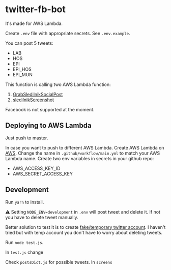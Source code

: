 # twitter-fb-bot

It's made for AWS Lambda.

Create `.env` file with appropriate secrets. See `.env.example`.

You can post 5 tweets:

- LAB
- HOS
- EPI
- EPI_HOS
- EPI_MUN

This function is calling two AWS Lambda function:

1. [GrabSledilnikSocialPost](https://github.com/jalezi/GrabSledilnikSocialPost)
2. [sledilnikScreenshot](https://github.com/jalezi/sledilnik-screenshots)

Facebook is not supported at the moment.

## Deploying to AWS Lambda

Just push to master.

In case you want to push to different AWS Lambda. Create AWS Lambda on [AWS](https://aws.amazon.com/console/).
Change the name in `.github/workflow/main.yml` to match your AWS Lambda name.
Create two env variables in secrets in your github repo:

- AWS_ACCESS_KEY_ID
- AWS_SECRET_ACCESS_KEY

## Development

Run `yarn` to install.

⚠️ Setting `NODE_ENV=development` in `.env` will post tweet and delete it. If not you have to delete tweet manually.

Better solution to test it is to create [fake/temporary twitter account](http://www.ragorder.com/twitter-test-account-testing-the-twitter-api-with-a-temporary-account/).
I haven't tried but with temp account you don't have to worry about deleting tweets.

Run `node test.js`.

In `test.js` change

Check `postsDict.js` for possible tweets. In `screens`
